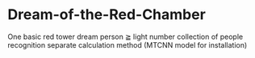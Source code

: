 # Dream-of-the-Red-Chamber
One basic red tower dream person ≧ light number collection of people recognition separate calculation method (MTCNN model for installation)
